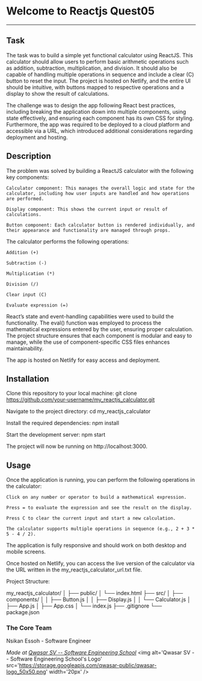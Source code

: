 # Welcome to Reactjs Quest05
***

## Task
The task was to build a simple yet functional calculator using ReactJS. This calculator should allow users to perform basic arithmetic operations such as addition, subtraction, multiplication, and division. It should also be capable of handling multiple operations in sequence and include a clear (C) button to reset the input. The project is hosted on Netlify, and the entire UI should be intuitive, with buttons mapped to respective operations and a display to show the result of calculations.

The challenge was to design the app following React best practices, including breaking the application down into multiple components, using state effectively, and ensuring each component has its own CSS for styling. Furthermore, the app was required to be deployed to a cloud platform and accessible via a URL, which introduced additional considerations regarding deployment and hosting.


## Description
The problem was solved by building a ReactJS calculator with the following key components:

    Calculator component: This manages the overall logic and state for the calculator, including how user inputs are handled and how operations are performed.

    Display component: This shows the current input or result of calculations.

    Button component: Each calculator button is rendered individually, and their appearance and functionality are managed through props.

The calculator performs the following operations:

    Addition (+)

    Subtraction (-)

    Multiplication (*)

    Division (/)

    Clear input (C)

    Evaluate expression (=)


React’s state and event-handling capabilities were used to build the functionality. The eval() function was employed to process the mathematical expressions entered by the user, ensuring proper calculation. The project structure ensures that each component is modular and easy to manage, while the use of component-specific CSS files enhances maintainability.

The app is hosted on Netlify for easy access and deployment.


## Installation
Clone this repository to your local machine:
    git clone https://github.com/your-username/my_reactjs_calculator.git


Navigate to the project directory:
    cd my_reactjs_calculator

Install the required dependencies:
    npm install

Start the development server:
    npm start

The project will now be running on http://localhost:3000.


## Usage
Once the application is running, you can perform the following operations in the calculator:

    Click on any number or operator to build a mathematical expression.

    Press = to evaluate the expression and see the result on the display.

    Press C to clear the current input and start a new calculation.

    The calculator supports multiple operations in sequence (e.g., 2 + 3 * 5 - 4 / 2).
    
The application is fully responsive and should work on both desktop and mobile screens.

Once hosted on Netlify, you can access the live version of the calculator via the URL written in the my_reactjs_calculator_url.txt file.





Project Structure:

my_reactjs_calculator/
│
├── public/
│   └── index.html
├── src/
│   ├── components/
│   │   ├── Button.js
│   │   ├── Display.js
│   │   └── Calculator.js
│   ├── App.js
│   ├── App.css
│   └── index.js
├── .gitignore
└── package.json



### The Core Team
Nsikan Essoh - Software Engineer


<span><i>Made at <a href='https://qwasar.io'>Qwasar SV -- Software Engineering School</a></i></span>
<span><img alt='Qwasar SV -- Software Engineering School's Logo' src='https://storage.googleapis.com/qwasar-public/qwasar-logo_50x50.png' width='20px' /></span>
